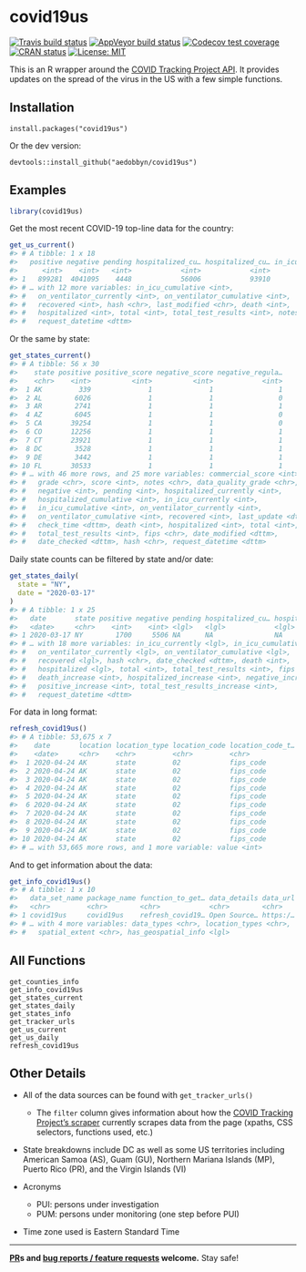 
# covid19us

<!-- badges: start -->

[![Travis build
status](https://travis-ci.org/aedobbyn/covid19us.svg?branch=master)](https://travis-ci.org/aedobbyn/covid19us)
[![AppVeyor build
status](https://ci.appveyor.com/api/projects/status/github/aedobbyn/covid19us?branch=master&svg=true)](https://ci.appveyor.com/project/aedobbyn/covid19us)
[![Codecov test
coverage](https://codecov.io/gh/aedobbyn/covid19us/graph/badge.svg)](https://codecov.io/gh/aedobbyn/covid19us)
[![CRAN
status](https://www.r-pkg.org/badges/version/covid19us)](https://CRAN.R-project.org/package=covid19us)
[![License:
MIT](https://img.shields.io/badge/License-MIT-blue.svg)](https://opensource.org/licenses/MIT)
<!-- [![rstudio mirror downloads](https://cranlogs.r-pkg.org/badges/grand-total/covid19us)](https://github.com/metacran/cranlogs.app) -->
<!-- badges: end -->

This is an R wrapper around the [COVID Tracking Project
API](https://covidtracking.com/api/). It provides updates on the spread
of the virus in the US with a few simple functions.

## Installation

    install.packages("covid19us")

Or the dev version:

    devtools::install_github("aedobbyn/covid19us")

## Examples

``` r
library(covid19us)
```

Get the most recent COVID-19 top-line data for the country:

``` r
get_us_current()
#> # A tibble: 1 x 18
#>   positive negative pending hospitalized_cu… hospitalized_cu… in_icu_currently
#>      <int>    <int>   <int>            <int>            <int>            <int>
#> 1   899281  4041095    4448            56006            93910            15098
#> # … with 12 more variables: in_icu_cumulative <int>,
#> #   on_ventilator_currently <int>, on_ventilator_cumulative <int>,
#> #   recovered <int>, hash <chr>, last_modified <chr>, death <int>,
#> #   hospitalized <int>, total <int>, total_test_results <int>, notes <chr>,
#> #   request_datetime <dttm>
```

Or the same by state:

``` r
get_states_current()
#> # A tibble: 56 x 30
#>    state positive positive_score negative_score negative_regula…
#>    <chr>    <int>          <int>          <int>            <int>
#>  1 AK         339              1              1                1
#>  2 AL        6026              1              1                0
#>  3 AR        2741              1              1                1
#>  4 AZ        6045              1              1                0
#>  5 CA       39254              1              1                0
#>  6 CO       12256              1              1                1
#>  7 CT       23921              1              1                1
#>  8 DC        3528              1              1                1
#>  9 DE        3442              1              1                1
#> 10 FL       30533              1              1                1
#> # … with 46 more rows, and 25 more variables: commercial_score <int>,
#> #   grade <chr>, score <int>, notes <chr>, data_quality_grade <chr>,
#> #   negative <int>, pending <int>, hospitalized_currently <int>,
#> #   hospitalized_cumulative <int>, in_icu_currently <int>,
#> #   in_icu_cumulative <int>, on_ventilator_currently <int>,
#> #   on_ventilator_cumulative <int>, recovered <int>, last_update <dttm>,
#> #   check_time <dttm>, death <int>, hospitalized <int>, total <int>,
#> #   total_test_results <int>, fips <chr>, date_modified <dttm>,
#> #   date_checked <dttm>, hash <chr>, request_datetime <dttm>
```

Daily state counts can be filtered by state and/or date:

``` r
get_states_daily(
  state = "NY", 
  date = "2020-03-17"
)
#> # A tibble: 1 x 25
#>   date       state positive negative pending hospitalized_cu… hospitalized_cu…
#>   <date>     <chr>    <int>    <int> <lgl>   <lgl>            <lgl>           
#> 1 2020-03-17 NY        1700     5506 NA      NA               NA              
#> # … with 18 more variables: in_icu_currently <lgl>, in_icu_cumulative <lgl>,
#> #   on_ventilator_currently <lgl>, on_ventilator_cumulative <lgl>,
#> #   recovered <lgl>, hash <chr>, date_checked <dttm>, death <int>,
#> #   hospitalized <lgl>, total <int>, total_test_results <int>, fips <chr>,
#> #   death_increase <int>, hospitalized_increase <int>, negative_increase <int>,
#> #   positive_increase <int>, total_test_results_increase <int>,
#> #   request_datetime <dttm>
```

For data in long format:

``` r
refresh_covid19us()
#> # A tibble: 53,675 x 7
#>    date       location location_type location_code location_code_t… data_type
#>    <date>     <chr>    <chr>         <chr>         <chr>            <chr>    
#>  1 2020-04-24 AK       state         02            fips_code        positive 
#>  2 2020-04-24 AK       state         02            fips_code        negative 
#>  3 2020-04-24 AK       state         02            fips_code        pending  
#>  4 2020-04-24 AK       state         02            fips_code        hospital…
#>  5 2020-04-24 AK       state         02            fips_code        hospital…
#>  6 2020-04-24 AK       state         02            fips_code        in_icu_c…
#>  7 2020-04-24 AK       state         02            fips_code        in_icu_c…
#>  8 2020-04-24 AK       state         02            fips_code        on_venti…
#>  9 2020-04-24 AK       state         02            fips_code        on_venti…
#> 10 2020-04-24 AK       state         02            fips_code        recovered
#> # … with 53,665 more rows, and 1 more variable: value <int>
```

And to get information about the data:

``` r
get_info_covid19us()
#> # A tibble: 1 x 10
#>   data_set_name package_name function_to_get… data_details data_url license_url
#>   <chr>         <chr>        <chr>            <chr>        <chr>    <chr>      
#> 1 covid19us     covid19us    refresh_covid19… Open Source… https:/… https://gi…
#> # … with 4 more variables: data_types <chr>, location_types <chr>,
#> #   spatial_extent <chr>, has_geospatial_info <lgl>
```

## All Functions

    get_counties_info
    get_info_covid19us
    get_states_current
    get_states_daily
    get_states_info
    get_tracker_urls
    get_us_current
    get_us_daily
    refresh_covid19us

## Other Details

  - All of the data sources can be found with `get_tracker_urls()`
    
      - The `filter` column gives information about how the [COVID
        Tracking Project’s
        scraper](https://github.com/COVID19Tracking/covid-tracking)
        currently scrapes data from the page (xpaths, CSS selectors,
        functions used, etc.)

  - State breakdowns include DC as well as some US territories including
    American Samoa (AS), Guam (GU), Northern Mariana Islands (MP),
    Puerto Rico (PR), and the Virgin Islands (VI)

  - Acronyms
    
      - PUI: persons under investigation
      - PUM: persons under monitoring (one step before PUI)

  - Time zone used is Eastern Standard Time

-----

**[PR](https://github.com/aedobbyn/covid19us/pulls)s and [bug reports /
feature requests](https://github.com/aedobbyn/covid19us/issues)
welcome.** Stay safe\!
